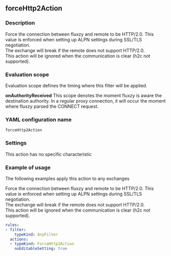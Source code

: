 ## forceHttp2Action

### Description

Force the connection between fluxzy and remote to be HTTP/2.0. This value is enforced when setting up ALPN settings during SSL/TLS negotiation. <br/>The exchange will break if the remote does not support HTTP/2.0. <br/>This action will be ignored when the communication is clear (h2c not supported).

### Evaluation scope

Evaluation scope defines the timing where this filter will be applied. 

**onAuthorityReceived** This scope denotes the moment fluxzy is aware the destination authority. In a regular proxy connection, it will occur the moment where fluxzy parsed the CONNECT request.

### YAML configuration name

    forceHttp2Action

### Settings

This action has no specific characteristic

### Example of usage

The following examples apply this action to any exchanges

Force the connection between fluxzy and remote to be HTTP/2.0. This value is enforced when setting up ALPN settings during SSL/TLS negotiation. <br/>The exchange will break if the remote does not support HTTP/2.0. <br/>This action will be ignored when the communication is clear (h2c not supported).

```yaml
rules:
- filter:
    typeKind: AnyFilter
  actions:
  - typeKind: ForceHttp2Action
    noEditableSetting: true
```



